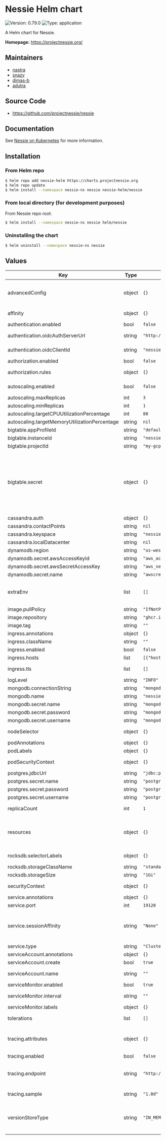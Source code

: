 <!---
This README.md file was generated with:
https://github.com/norwoodj/helm-docs
Do not modify the README.md file directly, please modify README.md.gotmpl instead.
To re-generate the README.md file, install helm-docs then run from the repo root:
helm-docs --chart-search-root=helm
-->

# Nessie Helm chart

![Version: 0.79.0](https://img.shields.io/badge/Version-0.79.0-informational?style=flat-square) ![Type: application](https://img.shields.io/badge/Type-application-informational?style=flat-square)

A Helm chart for Nessie.

**Homepage:** <https://projectnessie.org/>

## Maintainers
* [nastra](https://github.com/nastra)
* [snazy](https://github.com/snazy)
* [dimas-b](https://github.com/dimas-b)
* [adutra](https://github.com/adutra)

## Source Code

* <https://github.com/projectnessie/nessie>

## Documentation

See [Nessie on Kubernetes](https://projectnessie.org/try/kubernetes/)
for more information.

## Installation

### From Helm repo
```bash
$ helm repo add nessie-helm https://charts.projectnessie.org
$ helm repo update
$ helm install --namespace nessie-ns nessie nessie-helm/nessie
```

### From local directory (for development purposes)

From Nessie repo root:

```bash
$ helm install --namespace nessie-ns nessie helm/nessie
```

### Uninstalling the chart

```bash
$ helm uninstall --namespace nessie-ns nessie
```

## Values

| Key | Type | Default | Description                                                                                                                                                                                                                                                                                                                                                                                                                                                                                                                                                                                                                                                                                                                                                                                                                                                                          |
|-----|------|---------|--------------------------------------------------------------------------------------------------------------------------------------------------------------------------------------------------------------------------------------------------------------------------------------------------------------------------------------------------------------------------------------------------------------------------------------------------------------------------------------------------------------------------------------------------------------------------------------------------------------------------------------------------------------------------------------------------------------------------------------------------------------------------------------------------------------------------------------------------------------------------------------|
| advancedConfig | object | `{}` | Advanced configuration. You can pass here any valid Nessie or Quarkus configuration property. Any property that is defined here takes precedence over all the other configuration values generated by this chart. Properties can be passed "flattened" or as nested YAML objects (see examples below).                                                                                                                                                                                                                                                                                                                                                                                                                                                                                                                                                                               |
| affinity | object | `{}` | Affinity and anti-affinity for nessie pods. See https://kubernetes.io/docs/concepts/scheduling-eviction/assign-pod-node/#affinity-and-anti-affinity.                                                                                                                                                                                                                                                                                                                                                                                                                                                                                                                                                                                                                                                                                                                                 |
| authentication.enabled | bool | `false` | Specifies whether authentication for the nessie server should be enabled.                                                                                                                                                                                                                                                                                                                                                                                                                                                                                                                                                                                                                                                                                                                                                                                                            |
| authentication.oidcAuthServerUrl | string | `"http://127.255.0.0:0/auth/realms/unset/"` | Sets the base URL of the OpenID Connect (OIDC) server. Needs to be overridden with authentication.enabled=true                                                                                                                                                                                                                                                                                                                                                                                                                                                                                                                                                                                                                                                                                                                                                                       |
| authentication.oidcClientId | string | `"nessie"` | Set the OIDC client ID when authentication.enabled=true. Each application has a client ID that is used to identify the application                                                                                                                                                                                                                                                                                                                                                                                                                                                                                                                                                                                                                                                                                                                                                   |
| authorization.enabled | bool | `false` | Specifies whether authorization for the nessie server should be enabled.                                                                                                                                                                                                                                                                                                                                                                                                                                                                                                                                                                                                                                                                                                                                                                                                             |
| authorization.rules | object | `{}` | The authorization rules when authorization.enabled=true. Example rules can be found at https://projectnessie.org/nessie-latest/authorization/#authorization-rules                                                                                                                                                                                                                                                                                                                                                                                                                                                                                                                                                                                                                                                                                                                    |
| autoscaling.enabled | bool | `false` | Specifies whether automatic horizontal scaling should be enabled. Do not enable this when using ROCKSDB version store type.                                                                                                                                                                                                                                                                                                                                                                                                                                                                                                                                                                                                                                                                                                                                                          |
| autoscaling.maxReplicas | int | `3` | The maximum number of replicas to maintain.                                                                                                                                                                                                                                                                                                                                                                                                                                                                                                                                                                                                                                                                                                                                                                                                                                          |
| autoscaling.minReplicas | int | `1` | The minimum number of replicas to maintain.                                                                                                                                                                                                                                                                                                                                                                                                                                                                                                                                                                                                                                                                                                                                                                                                                                          |
| autoscaling.targetCPUUtilizationPercentage | int | `80` | Optional; set to zero or empty to disable.                                                                                                                                                                                                                                                                                                                                                                                                                                                                                                                                                                                                                                                                                                                                                                                                                                           |
| autoscaling.targetMemoryUtilizationPercentage | string | `nil` | Optional; set to zero or empty to disable.                                                                                                                                                                                                                                                                                                                                                                                                                                                                                                                                                                                                                                                                                                                                                                                                                                           |
| bigtable.appProfileId | string | `"default"` | The Google Cloud Bigtable app profile ID.                                                                                                                                                                                                                                                                                                                                                                                                                                                                                                                                                                                                                                                                                                                                                                                                                                            |
| bigtable.instanceId | string | `"nessie-bigtable"` | The Google Cloud Bigtable instance ID.                                                                                                                                                                                                                                                                                                                                                                                                                                                                                                                                                                                                                                                                                                                                                                                                                                               |
| bigtable.projectId | string | `"my-gcp-project"` | The Google Cloud project ID.                                                                                                                                                                                                                                                                                                                                                                                                                                                                                                                                                                                                                                                                                                                                                                                                                                                         |
| bigtable.secret | object | `{}` | The secret to use to authenticate against BigTable. When provided, it is assumed that authentication will use a service account JSON key. See https://cloud.google.com/iam/docs/keys-create-delete for details on how to create a service account key. If left empty, then Workload Identity usage is assumed instead; in this case, make sure that the pod's service account has been granted access to BigTable. See https://cloud.google.com/kubernetes-engine/docs/how-to/workload-identity#authenticating_to for details on how to create a suitable service account. Important: when using Workload Identity, unless the cluster is in Autopilot mode, it is also required to add the following nodeSelector label: iam.gke.io/gke-metadata-server-enabled: "true" This is not done automatically by this chart because this selector would be invalid for Autopilot clusters. |
| cassandra.auth | object | `{}` |                                                                                                                                                                                                                                                                                                                                                                                                                                                                                                                                                                                                                                                                                                                                                                                                                                                                                      |
| cassandra.contactPoints | string | `nil` |                                                                                                                                                                                                                                                                                                                                                                                                                                                                                                                                                                                                                                                                                                                                                                                                                                                                                      |
| cassandra.keyspace | string | `"nessie"` |                                                                                                                                                                                                                                                                                                                                                                                                                                                                                                                                                                                                                                                                                                                                                                                                                                                                                      |
| cassandra.localDatacenter | string | `nil` |                                                                                                                                                                                                                                                                                                                                                                                                                                                                                                                                                                                                                                                                                                                                                                                                                                                                                      |
| dynamodb.region | string | `"us-west-2"` | The AWS region to use.                                                                                                                                                                                                                                                                                                                                                                                                                                                                                                                                                                                                                                                                                                                                                                                                                                                               |
| dynamodb.secret.awsAccessKeyId | string | `"aws_access_key_id"` | The secret key storing the AWS secret key id.                                                                                                                                                                                                                                                                                                                                                                                                                                                                                                                                                                                                                                                                                                                                                                                                                                        |
| dynamodb.secret.awsSecretAccessKey | string | `"aws_secret_access_key"` | The secret key storing the AWS secret access key.                                                                                                                                                                                                                                                                                                                                                                                                                                                                                                                                                                                                                                                                                                                                                                                                                                    |
| dynamodb.secret.name | string | `"awscreds"` | The secret name to pull AWS credentials from.                                                                                                                                                                                                                                                                                                                                                                                                                                                                                                                                                                                                                                                                                                                                                                                                                                        |
| extraEnv | list | `[]` | Advanced configuration via Environment Variables. Extra environment variables to add to the Nessie server container. You can pass here any valid EnvVar object: https://kubernetes.io/docs/reference/generated/kubernetes-api/v1.27/#envvar-v1-core This can be useful to get configuration values from Kubernetes secrets or config maps.                                                                                                                                                                                                                                                                                                                                                                                                                                                                                                                                           |
| image.pullPolicy | string | `"IfNotPresent"` | The image pull policy.                                                                                                                                                                                                                                                                                                                                                                                                                                                                                                                                                                                                                                                                                                                                                                                                                                                               |
| image.repository | string | `"ghcr.io/projectnessie/nessie"` | The image repository to pull from.                                                                                                                                                                                                                                                                                                                                                                                                                                                                                                                                                                                                                                                                                                                                                                                                                                                   |
| image.tag | string | `""` | Overrides the image tag whose default is the chart version.                                                                                                                                                                                                                                                                                                                                                                                                                                                                                                                                                                                                                                                                                                                                                                                                                          |
| ingress.annotations | object | `{}` | Annotations to add to the ingress.                                                                                                                                                                                                                                                                                                                                                                                                                                                                                                                                                                                                                                                                                                                                                                                                                                                   |
| ingress.className | string | `""` | Specifies the ingressClassName; leave empty if you don't want to customize it                                                                                                                                                                                                                                                                                                                                                                                                                                                                                                                                                                                                                                                                                                                                                                                                        |
| ingress.enabled | bool | `false` | Specifies whether an ingress should be created.                                                                                                                                                                                                                                                                                                                                                                                                                                                                                                                                                                                                                                                                                                                                                                                                                                      |
| ingress.hosts | list | `[{"host":"chart-example.local","paths":[]}]` | A list of host paths used to configure the ingress.                                                                                                                                                                                                                                                                                                                                                                                                                                                                                                                                                                                                                                                                                                                                                                                                                                  |
| ingress.tls | list | `[]` | A list of TLS certificates; each entry has a list of hosts in the certificate, along with the secret name used to terminate TLS traffic on port 443.                                                                                                                                                                                                                                                                                                                                                                                                                                                                                                                                                                                                                                                                                                                                 |
| logLevel | string | `"INFO"` | The default logging level for the nessie server.                                                                                                                                                                                                                                                                                                                                                                                                                                                                                                                                                                                                                                                                                                                                                                                                                                     |
| mongodb.connectionString | string | `"mongodb://localhost:27017"` | The MongoDB connection string.                                                                                                                                                                                                                                                                                                                                                                                                                                                                                                                                                                                                                                                                                                                                                                                                                                                       |
| mongodb.name | string | `"nessie"` | The MongoDB database name.                                                                                                                                                                                                                                                                                                                                                                                                                                                                                                                                                                                                                                                                                                                                                                                                                                                           |
| mongodb.secret.name | string | `"mongodb-creds"` | The secret name to pull MongoDB credentials from.                                                                                                                                                                                                                                                                                                                                                                                                                                                                                                                                                                                                                                                                                                                                                                                                                                    |
| mongodb.secret.password | string | `"mongodb_password"` | The secret key storing the MongoDB password.                                                                                                                                                                                                                                                                                                                                                                                                                                                                                                                                                                                                                                                                                                                                                                                                                                         |
| mongodb.secret.username | string | `"mongodb_username"` | The secret key storing the MongoDB username.                                                                                                                                                                                                                                                                                                                                                                                                                                                                                                                                                                                                                                                                                                                                                                                                                                         |
| nodeSelector | object | `{}` | Node labels which must match for the nessie pod to be scheduled on that node. See https://kubernetes.io/docs/concepts/scheduling-eviction/assign-pod-node/#nodeselector.                                                                                                                                                                                                                                                                                                                                                                                                                                                                                                                                                                                                                                                                                                             |
| podAnnotations | object | `{}` | Annotations to apply to nessie pods.                                                                                                                                                                                                                                                                                                                                                                                                                                                                                                                                                                                                                                                                                                                                                                                                                                                 |
| podLabels | object | `{}` | Additional Labels to apply to nessie pods.                                                                                                                                                                                                                                                                                                                                                                                                                                                                                                                                                                                                                                                                                                                                                                                                                                           |
| podSecurityContext | object | `{}` | Security context for the nessie pod. See https://kubernetes.io/docs/tasks/configure-pod-container/security-context/.                                                                                                                                                                                                                                                                                                                                                                                                                                                                                                                                                                                                                                                                                                                                                                 |
| postgres.jdbcUrl | string | `"jdbc:postgresql://localhost:5432/my_database"` | The Postgres JDBC connection string.                                                                                                                                                                                                                                                                                                                                                                                                                                                                                                                                                                                                                                                                                                                                                                                                                                                 |
| postgres.secret.name | string | `"postgres-creds"` | The secret name to pull Postgres credentials from.                                                                                                                                                                                                                                                                                                                                                                                                                                                                                                                                                                                                                                                                                                                                                                                                                                   |
| postgres.secret.password | string | `"postgres_password"` | The secret key storing the Postgres password.                                                                                                                                                                                                                                                                                                                                                                                                                                                                                                                                                                                                                                                                                                                                                                                                                                        |
| postgres.secret.username | string | `"postgres_username"` | The secret key storing the Postgres username.                                                                                                                                                                                                                                                                                                                                                                                                                                                                                                                                                                                                                                                                                                                                                                                                                                        |
| replicaCount | int | `1` | The number of replicas to deploy (horizontal scaling). Beware that replicas are stateless; don't set this number > 1 when using IN_MEMORY or ROCKSDB version store types.                                                                                                                                                                                                                                                                                                                                                                                                                                                                                                                                                                                                                                                                                                            |
| resources | object | `{}` | Configures the resources requests and limits for nessie pods. We usually recommend not to specify default resources and to leave this as a conscious choice for the user. This also increases chances charts run on environments with little resources, such as Minikube. If you do want to specify resources, uncomment the following lines, adjust them as necessary, and remove the curly braces after 'resources:'.                                                                                                                                                                                                                                                                                                                                                                                                                                                              |
| rocksdb.selectorLabels | object | `{}` | Labels to add to the persistent volume claim spec selector; a persistent volume with matching labels must exist. Leave empty if using dynamic provisioning.                                                                                                                                                                                                                                                                                                                                                                                                                                                                                                                                                                                                                                                                                                                          |
| rocksdb.storageClassName | string | `"standard"` | The storage class name of the persistent volume claim to create.                                                                                                                                                                                                                                                                                                                                                                                                                                                                                                                                                                                                                                                                                                                                                                                                                     |
| rocksdb.storageSize | string | `"1Gi"` | The size of the persistent volume claim to create.                                                                                                                                                                                                                                                                                                                                                                                                                                                                                                                                                                                                                                                                                                                                                                                                                                   |
| securityContext | object | `{}` | Security context for the nessie container. See https://kubernetes.io/docs/tasks/configure-pod-container/security-context/.                                                                                                                                                                                                                                                                                                                                                                                                                                                                                                                                                                                                                                                                                                                                                           |
| service.annotations | object | `{}` | Annotations to add to the service.                                                                                                                                                                                                                                                                                                                                                                                                                                                                                                                                                                                                                                                                                                                                                                                                                                                   |
| service.port | int | `19120` | The port on which the service should listen.                                                                                                                                                                                                                                                                                                                                                                                                                                                                                                                                                                                                                                                                                                                                                                                                                                         |
| service.sessionAffinity | string | `"None"` | The session affinity for the service. Valid values are: None, ClientIP. ClientIP enables sticky sessions based on the client's IP address. This is generally beneficial to Nessie deployments, but some testing may be required in order to make sure that the load is distributed evenly among the pods. Also, this setting affects only internal clients, not external ones. If Ingress is enabled, it is recommended to set sessionAffinity to None.                                                                                                                                                                                                                                                                                                                                                                                                                              |
| service.type | string | `"ClusterIP"` | The type of service to create.                                                                                                                                                                                                                                                                                                                                                                                                                                                                                                                                                                                                                                                                                                                                                                                                                                                       |
| serviceAccount.annotations | object | `{}` | Annotations to add to the service account.                                                                                                                                                                                                                                                                                                                                                                                                                                                                                                                                                                                                                                                                                                                                                                                                                                           |
| serviceAccount.create | bool | `true` | Specifies whether a service account should be created.                                                                                                                                                                                                                                                                                                                                                                                                                                                                                                                                                                                                                                                                                                                                                                                                                               |
| serviceAccount.name | string | `""` | The name of the service account to use. If not set and create is true, a name is generated using the fullname template.                                                                                                                                                                                                                                                                                                                                                                                                                                                                                                                                                                                                                                                                                                                                                              |
| serviceMonitor.enabled | bool | `true` | Specifies whether a ServiceMonitor for Prometheus operator should be created.                                                                                                                                                                                                                                                                                                                                                                                                                                                                                                                                                                                                                                                                                                                                                                                                        |
| serviceMonitor.interval | string | `""` | The scrape interval; leave empty to let Prometheus decide. Must be a valid duration, e.g. 1d, 1h30m, 5m, 10s.                                                                                                                                                                                                                                                                                                                                                                                                                                                                                                                                                                                                                                                                                                                                                                        |
| serviceMonitor.labels | object | `{}` | Labels for the created ServiceMonitor so that Prometheus operator can properly pick it up.                                                                                                                                                                                                                                                                                                                                                                                                                                                                                                                                                                                                                                                                                                                                                                                           |
| tolerations | list | `[]` | A list of tolerations to apply to nessie pods. See https://kubernetes.io/docs/concepts/scheduling-eviction/taint-and-toleration/.                                                                                                                                                                                                                                                                                                                                                                                                                                                                                                                                                                                                                                                                                                                                                    |
| tracing.attributes | object | `{}` | Resource attributes to identify the nessie service among other tracing sources. See https://opentelemetry.io/docs/reference/specification/resource/semantic_conventions/#service. If left empty, traces will be attached to a service named "Nessie"; to change this, provide a service.name attribute here.                                                                                                                                                                                                                                                                                                                                                                                                                                                                                                                                                                         |
| tracing.enabled | bool | `false` | Specifies whether tracing for the nessie server should be enabled.                                                                                                                                                                                                                                                                                                                                                                                                                                                                                                                                                                                                                                                                                                                                                                                                                   |
| tracing.endpoint | string | `"http://otlp-collector:4317"` | The collector endpoint URL to connect to (required). The endpoint URL must have either the http:// or the https:// scheme. The collector must talk the OpenTelemetry protocol (OTLP) and the port must be its gRPC port (by default 4317). See https://quarkus.io/guides/opentelemetry for more information.                                                                                                                                                                                                                                                                                                                                                                                                                                                                                                                                                                         |
| tracing.sample | string | `"1.0d"` | Which requests should be sampled. Valid values are: "all", "none", or a ratio between 0.0 and "1.0d" (inclusive). E.g. "0.5d" means that 50% of the requests will be sampled.                                                                                                                                                                                                                                                                                                                                                                                                                                                                                                                                                                                                                                                                                                        |
| versionStoreType | string | `"IN_MEMORY"` | Which type of version store to use: IN_MEMORY, ROCKSDB, DYNAMODB, MONGODB, CASSANDRA, JDBC, BIGTABLE. (Legacy version store types are: INMEMORY, ROCKS, DYNAMO, MONGO, TRANSACTIONAL. If you are using one of these legacy version store types, migrate your existing repositories to the new version store types using the nessie-quarkus-cli tool's export/import functionality.)                                                                                                                                                                                                                                                                                                                                                                                                                                                                                                  |
